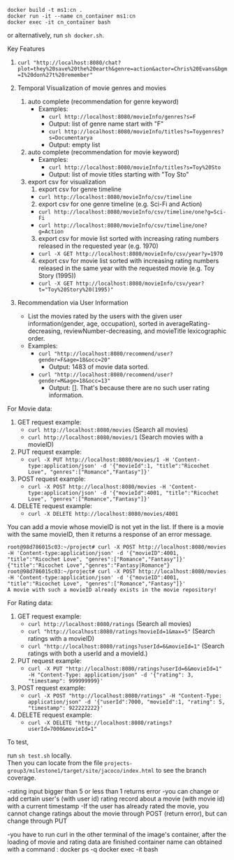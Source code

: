 
```
docker build -t ms1:cn .
docker run -it --name cn_container ms1:cn
docker exec -it cn_container bash
```

or alternatively, run `sh docker.sh`.

Key Features

1. `curl "http://localhost:8080/chat?plot=they%20save%20the%20earth&genre=action&actor=Chris%20Evans&bgm=I%20don%27t%20remember"`
2. Temporal Visualization of movie genres and movies
   1) auto complete (recommendation for genre keyword)
      - Examples:
         - `curl http://localhost:8080/movieInfo/genres?s=F`
         - Output: list of genre name start with "F"
         - `curl http://localhost:8080/movieInfo/titles?s=Toygenres?s=Documentarya`
         - Output: empty list
   2) auto complete (recommendation for movie keyword)
        - Examples:
           - `curl http://localhost:8080/movieInfo/titles?s=Toy%20Sto`
           - Output: list of movie titles starting with "Toy Sto"
   3) export csv for visualization
      1) export csv for genre timeline
      - `curl http://localhost:8080/movieInfo/csv/timeline`
      2) export csv for one genre timeline (e.g. Sci-Fi and Action)
      - `curl http://localhost:8080/movieInfo/csv/timeline/one?g=Sci-Fi`
      - `curl http://localhost:8080/movieInfo/csv/timeline/one?g=Action`
      3) export csv for movie list sorted with increasing rating numbers released in the requested year (e.g. 1970)
      - `curl -X GET http://localhost:8080/movieInfo/csv/year?y=1970`
      4) export csv for movie list sorted with increasing rating numbers released in the same year with the requested movie (e.g. Toy Story (1995))
      - `curl -X GET http://localhost:8080/movieInfo/csv/year?t="Toy%20Story%20(1995)"`
    
4. Recommendation via User Information
   - List the movies rated by the users with the given user information(gender, age, occupation), sorted in averageRating-decreasing, reviewNumber-decreasing, and movieTitle lexicographic order.
   - Examples:
     - `curl "http://localhost:8080/recommend/user?gender=F&age=18&occ=20"`
       - Output: 1483 of movie data sorted.
     - `curl "http://localhost:8080/recommend/user?gender=M&age=18&occ=13"`
       - Output: []. That's because there are no such user rating information.

For Movie data:
1. GET request example:
   - `curl http://localhost:8080/movies` (Search all movies)
   - `curl http://localhost:8080/movies/1` (Search movies with a movieID)
2. PUT request example:
   - `curl -X PUT http://localhost:8080/movies/1 -H 'Content-type:application/json' -d '{"movieId":1, "title":"Ricochet Love", "genres":["Romance","Fantasy"]}'`
3. POST request example:
   - `curl -X POST http://localhost:8080/movies -H 'Content-type:application/json' -d '{"movieId":4001, "title":"Ricochet Love", "genres":["Romance","Fantasy"]}'`
4. DELETE request example:
   - `curl -X DELETE http://localhost:8080/movies/4001`

You can add a movie whose movieID is not yet in the list. If there is a movie with the same movieID, then it returns a response of an error message.
```
root@98d786015c03:~/project# curl -X POST http://localhost:8080/movies -H 'Content-type:application/json' -d '{"movieID":4001, "title":"Ricochet Love", "genres":["Romance","Fantasy"]}'
{"title":"Ricochet Love","genres":"Fantasy|Romance"}
root@98d786015c03:~/project# curl -X POST http://localhost:8080/movies -H 'Content-type:application/json' -d '{"movieID":4001, "title":"Ricochet Love", "genres":["Romance","Fantasy"]}'
A movie with such a movieID already exists in the movie repository!
```

For Rating data:
1. GET request example:
   - `curl http://localhost:8080/ratings` (Search all movies)
   - `curl "http://localhost:8080/ratings?movieId=1&max=5"` (Search ratings with a movieID)
   - `curl "http://localhost:8080/ratings?userId=6&movieId=1"` (Search ratings with both a userId and a movieId.)
2. PUT request example:
   - `curl -X PUT "http://localhost:8080/ratings?userId=6&movieId=1" -H "Content-Type: application/json" -d '{"rating": 3, "timestamp": 999999999}'`
3. POST request example:
   - `curl -X POST "http://localhost:8080/ratings" -H "Content-Type: application/json" -d '{"userId":7000, "movieId":1, "rating": 5, "timestamp": 922222222}'`
4. DELETE request example:
   - `curl -X DELETE "http://localhost:8080/ratings?userId=7000&movieId=1"`


To test,

run `sh test.sh` locally.\
Then you can locate from the file
`projects-group3/milestone1/target/site/jacoco/index.html`
to see the branch coverage.


-rating input  bigger than 5 or less than 1 returns error
-you can change or add certain user's (with user id) rating record about a movie (with movie id) with a current timestamp
-If the user has already rated the movie, you cannot change ratings about the movie through POST (return error), but can change through PUT

-you have to run curl in the other terminal of the image's container, after the loading of movie and rating data are finished
container name can obtained with a command : docker ps -q
docker exec -it <container-name> bash




